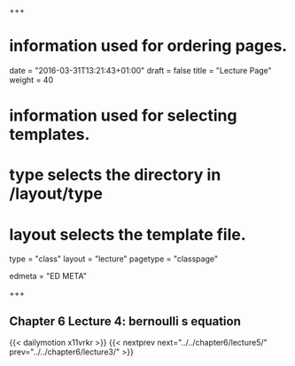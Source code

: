 +++
# information used for ordering pages.
date = "2016-03-31T13:21:43+01:00"
draft = false
title = "Lecture Page"
weight = 40

# information used for selecting templates.
# type selects the directory in /layout/type
# layout selects the template file.

type   = "class"
layout = "lecture"
pagetype = "classpage"





edmeta = "ED META"

+++
## Chapter 6 Lecture 4: bernoulli s equation
{{< dailymotion x11vrkr >}}
{{< nextprev next="../../chapter6/lecture5/"     prev="../../chapter6/lecture3/"  >}}

